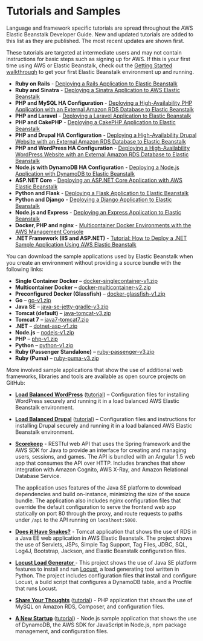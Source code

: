# Tutorials and Samples<a name="tutorials"></a>

Language and framework specific tutorials are spread throughout the AWS Elastic Beanstalk Developer Guide\. New and updated tutorials are added to this list as they are published\. The most recent updates are shown first\.

These tutorials are targeted at intermediate users and may not contain instructions for basic steps such as signing up for AWS\. If this is your first time using AWS or Elastic Beanstalk, check out the [Getting Started walkthrough](GettingStarted.md) to get your first Elastic Beanstalk environment up and running\.
+ **Ruby on Rails** \- [Deploying a Rails Application to Elastic Beanstalk](ruby-rails-tutorial.md)
+ **Ruby and Sinatra** \- [Deploying a Sinatra Application to AWS Elastic Beanstalk](ruby-sinatra-tutorial.md)
+ **PHP and MySQL HA Configuration** \- [Deploying a High\-Availability PHP Application with an External Amazon RDS Database to Elastic Beanstalk](php-ha-tutorial.md)
+ **PHP and Laravel** \- [Deploying a Laravel Application to Elastic Beanstalk](php-laravel-tutorial.md)
+ **PHP and CakePHP** \- [Deploying a CakePHP Application to Elastic Beanstalk](php-cakephp-tutorial.md)
+ **PHP and Drupal HA Configuration** \- [Deploying a High\-Availability Drupal Website with an External Amazon RDS Database to Elastic Beanstalk](php-hadrupal-tutorial.md)
+ **PHP and WordPress HA Configuration** \- [Deploying a High\-Availability WordPress Website with an External Amazon RDS Database to Elastic Beanstalk](php-hawordpress-tutorial.md)
+ **Node\.js with DynamoDB HA Configuration** \- [Deploying a Node\.js Application with DynamoDB to Elastic Beanstalk](nodejs-dynamodb-tutorial.md)
+ **ASP\.NET Core** \- [Deploying an ASP\.NET Core Application with AWS Elastic Beanstalk](dotnet-core-tutorial.md)
+ **Python and Flask** \- [Deploying a Flask Application to Elastic Beanstalk](create-deploy-python-flask.md)
+ **Python and Django** \- [Deploying a Django Application to Elastic Beanstalk](create-deploy-python-django.md)
+ **Node\.js and Express** \- [Deploying an Express Application to Elastic Beanstalk](create_deploy_nodejs_express.md)
+ **Docker, PHP and nginx** \- [Multicontainer Docker Environments with the AWS Management Console](create_deploy_docker_ecstutorial.md)
+ **\.NET Framework \(IIS and ASP\.NET\)** \- [Tutorial: How to Deploy a \.NET Sample Application Using AWS Elastic Beanstalk](create_deploy_NET.quickstart.md)

You can download the sample applications used by Elastic Beanstalk when you create an environment without providing a source bundle with the following links:
+ **Single Container Docker** – [docker\-singlecontainer\-v1\.zip](samples/docker-singlecontainer-v1.zip)
+ **Multicontainer Docker** – [docker\-multicontainer\-v2\.zip](samples/docker-multicontainer-v2.zip)
+ **Preconfigured Docker \(Glassfish\)** – [docker\-glassfish\-v1\.zip](samples/docker-glassfish-v1.zip)
+ **Go** – [go\-v1\.zip](samples/go-v1.zip)
+ **Java SE** – [java\-se\-jetty\-gradle\-v3\.zip](samples/java-se-jetty-gradle-v3.zip)
+ **Tomcat \(default\)** – [java\-tomcat\-v3\.zip](samples/java-tomcat-v3.zip)
+ **Tomcat 7** – [java7\-tomcat7\.zip](samples/java7-tomcat7.zip)
+ **\.NET** – [dotnet\-asp\-v1\.zip](samples/dotnet-asp-v1.zip)
+ **Node\.js** – [nodejs\-v1\.zip](samples/nodejs-v1.zip) 
+ **PHP** – [php\-v1\.zip](samples/php-v1.zip)
+ **Python** – [python\-v1\.zip](samples/python-v1.zip)
+ **Ruby \(Passenger Standalone\)** – [ruby\-passenger\-v3\.zip](samples/ruby-passenger-v3.zip)
+ **Ruby \(Puma\)** – [ruby\-puma\-v3\.zip](samples/ruby-puma-v3.zip)

More involved sample applications that show the use of additional web frameworks, libraries and tools are available as open source projects on GitHub:
+ **[Load Balanced WordPress](https://github.com/awslabs/eb-php-wordpress)** \([tutorial](php-hawordpress-tutorial.md)\) – Configuration files for installing WordPress securely and running it in a load balanced AWS Elastic Beanstalk environment\.
+ **[Load Balanced Drupal](https://github.com/awslabs/eb-php-drupal)** \([tutorial](php-hadrupal-tutorial.md)\) – Configuration files and instructions for installing Drupal securely and running it in a load balanced AWS Elastic Beanstalk environment\. 
+ **[Scorekeep](https://github.com/awslabs/eb-java-scorekeep)** \- RESTful web API that uses the Spring framework and the AWS SDK for Java to provide an interface for creating and managing users, sessions, and games\. The API is bundled with an Angular 1\.5 web app that consumes the API over HTTP\. Includes branches that show integration with Amazon Cognito, AWS X\-Ray, and Amazon Relational Database Service\.

  The application uses features of the Java SE platform to download dependencies and build on\-instance, minimizing the size of the souce bundle\. The application also includes nginx configuration files that override the default configuration to serve the frontend web app statically on port 80 through the proxy, and route requests to paths under `/api` to the API running on `localhost:5000`\.
+ **[Does it Have Snakes?](https://github.com/awslabs/eb-tomcat-snakes)** \- Tomcat application that shows the use of RDS in a Java EE web application in AWS Elastic Beanstalk\. The project shows the use of Servlets, JSPs, Simple Tag Support, Tag Files, JDBC, SQL, Log4J, Bootstrap, Jackson, and Elastic Beanstalk configuration files\.
+ **[Locust Load Generator ](https://github.com/awslabs/eb-locustio-sample)** \- This project shows the use of Java SE platform features to install and run [Locust](http://locust.io/), a load generating tool written in Python\. The project includes configuration files that install and configure Locust, a build script that configures a DynamoDB table, and a Procfile that runs Locust\.
+ **[Share Your Thoughts](https://github.com/awslabs/eb-demo-php-simple-app)** \([tutorial](php-ha-tutorial.md)\) \- PHP application that shows the use of MySQL on Amazon RDS, Composer, and configuration files\.
+ **[A New Startup](https://github.com/awslabs/eb-node-express-sample)** \([tutorial](nodejs-dynamodb-tutorial.md)\) \- Node\.js sample application that shows the use of DynamoDB, the AWS SDK for JavaScript in Node\.js, npm package management, and configuration files\.